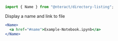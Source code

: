 ```jsx static
import { Name } from "@nteract/directory-listing";
```

Display a name and link to file

```jsx
<Name>
  <a href="#name">Example-Notebook.ipynb</a>
</Name>
```
